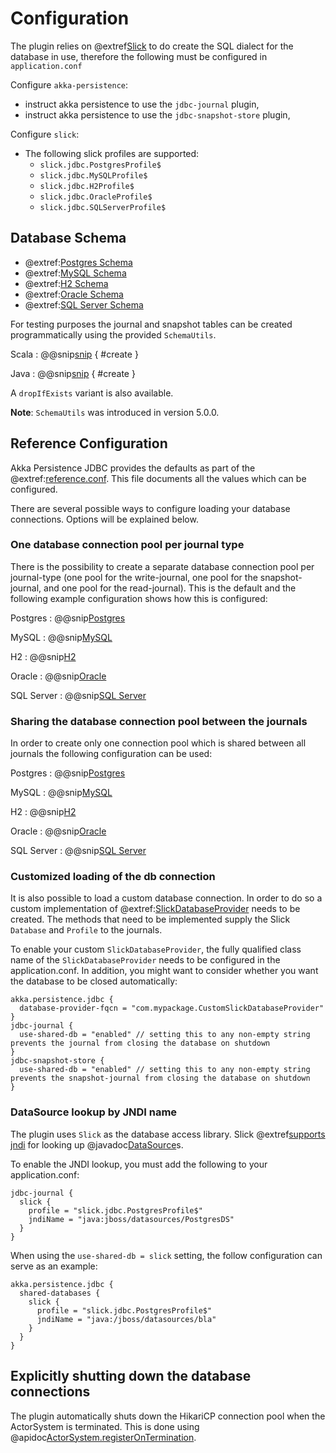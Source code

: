 # Configuration

The plugin relies on @extref[Slick](slick:) to do create the SQL dialect for the database in use, therefore the following must be configured in `application.conf`

Configure `akka-persistence`:

- instruct akka persistence to use the `jdbc-journal` plugin,
- instruct akka persistence to use the `jdbc-snapshot-store` plugin,

Configure `slick`:

- The following slick profiles are supported:
  - `slick.jdbc.PostgresProfile$`
  - `slick.jdbc.MySQLProfile$`
  - `slick.jdbc.H2Profile$`
  - `slick.jdbc.OracleProfile$`
  - `slick.jdbc.SQLServerProfile$`

## Database Schema

- @extref:[Postgres Schema](github:/core/src/main/resources/schema/postgres/postgres-create-schema.sql)
- @extref:[MySQL Schema](github:/core/src/main/resources/schema/mysql/mysql-create-schema.sql)
- @extref:[H2 Schema](github:/core/src/main/resources/schema/h2/h2-create-schema.sql)
- @extref:[Oracle Schema](github:/core/src/main/resources/schema/oracle/oracle-create-schema.sql)
- @extref:[SQL Server Schema](github:/core/src/main/resources/schema/sqlserver/sqlserver-create-schema.sql)

For testing purposes the journal and snapshot tables can be created programmatically using the provided `SchemaUtils`.



Scala
:  @@snip[snip](/core/src/test/scala/akka/persistence/jdbc/ScaladslSnippets.scala) { #create }

Java
:  @@snip[snip](/core/src/test/java/akka/persistence/jdbc/JavadslSnippets.java) { #create }

A `dropIfExists` variant is also available.

**Note**: `SchemaUtils` was introduced in version 5.0.0.


## Reference Configuration

Akka Persistence JDBC provides the defaults as part of the @extref:[reference.conf](github:/core/src/main/resources/reference.conf). This file documents all the values which can be configured.

There are several possible ways to configure loading your database connections. Options will be explained below.

### One database connection pool per journal type

There is the possibility to create a separate database connection pool per journal-type (one pool for the write-journal,
one pool for the snapshot-journal, and one pool for the read-journal). This is the default and the following example
configuration shows how this is configured:

Postgres
: @@snip[Postgres](/core/src/test/resources/postgres-application.conf)

MySQL
: @@snip[MySQL](/core/src/test/resources/mysql-application.conf)

H2
: @@snip[H2](/core/src/test/resources/h2-application.conf)

Oracle
: @@snip[Oracle](/core/src/test/resources/oracle-application.conf)

SQL Server
: @@snip[SQL Server](/core/src/test/resources/sqlserver-application.conf)

### Sharing the database connection pool between the journals

In order to create only one connection pool which is shared between all journals the following configuration can be used:

Postgres
: @@snip[Postgres](/core/src/test/resources/postgres-shared-db-application.conf)

MySQL
: @@snip[MySQL](/core/src/test/resources/mysql-shared-db-application.conf)

H2
: @@snip[H2](/core/src/test/resources/h2-shared-db-application.conf)

Oracle
: @@snip[Oracle](/core/src/test/resources/oracle-shared-db-application.conf)

SQL Server
: @@snip[SQL Server](/core/src/test/resources/sqlserver-shared-db-application.conf)

### Customized loading of the db connection

It is also possible to load a custom database connection. 
In order to do so a custom implementation of @extref:[SlickDatabaseProvider](github:/src/main/scala/akka/persistence/jdbc/util/SlickExtension.scala)
needs to be created. The methods that need to be implemented supply the Slick `Database` and `Profile` to the journals.

To enable your custom `SlickDatabaseProvider`, the fully qualified class name of the `SlickDatabaseProvider`
needs to be configured in the application.conf. In addition, you might want to consider whether you want
the database to be closed automatically:

```hocon
akka.persistence.jdbc {
  database-provider-fqcn = "com.mypackage.CustomSlickDatabaseProvider"
}
jdbc-journal {
  use-shared-db = "enabled" // setting this to any non-empty string prevents the journal from closing the database on shutdown
}
jdbc-snapshot-store {
  use-shared-db = "enabled" // setting this to any non-empty string prevents the snapshot-journal from closing the database on shutdown
}
```

### DataSource lookup by JNDI name

The plugin uses `Slick` as the database access library. Slick @extref[supports jndi](slick:database.html#using-a-jndi-name) for looking up @javadoc[DataSource](javax.sql.DataSource)s.

To enable the JNDI lookup, you must add the following to your application.conf:

```hocon
jdbc-journal {
  slick {
    profile = "slick.jdbc.PostgresProfile$"
    jndiName = "java:jboss/datasources/PostgresDS"
  }
}
```

When using the `use-shared-db = slick` setting, the follow configuration can serve as an example:

```hocon
akka.persistence.jdbc {
  shared-databases {
    slick {
      profile = "slick.jdbc.PostgresProfile$"
      jndiName = "java:/jboss/datasources/bla"
    }
  }
}
```

## Explicitly shutting down the database connections

The plugin automatically shuts down the HikariCP connection pool when the ActorSystem is terminated.
This is done using @apidoc[ActorSystem.registerOnTermination](ActorSystem).

